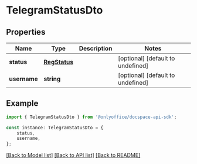 # TelegramStatusDto


## Properties

Name | Type | Description | Notes
------------ | ------------- | ------------- | -------------
**status** | [**RegStatus**](RegStatus.md) |  | [optional] [default to undefined]
**username** | **string** |  | [optional] [default to undefined]

## Example

```typescript
import { TelegramStatusDto } from '@onlyoffice/docspace-api-sdk';

const instance: TelegramStatusDto = {
    status,
    username,
};
```

[[Back to Model list]](../README.md#documentation-for-models) [[Back to API list]](../README.md#documentation-for-api-endpoints) [[Back to README]](../README.md)
